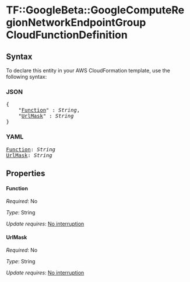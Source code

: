 # TF::GoogleBeta::GoogleComputeRegionNetworkEndpointGroup CloudFunctionDefinition

## Syntax

To declare this entity in your AWS CloudFormation template, use the following syntax:

### JSON

<pre>
{
    "<a href="#function" title="Function">Function</a>" : <i>String</i>,
    "<a href="#urlmask" title="UrlMask">UrlMask</a>" : <i>String</i>
}
</pre>

### YAML

<pre>
<a href="#function" title="Function">Function</a>: <i>String</i>
<a href="#urlmask" title="UrlMask">UrlMask</a>: <i>String</i>
</pre>

## Properties

#### Function

_Required_: No

_Type_: String

_Update requires_: [No interruption](https://docs.aws.amazon.com/AWSCloudFormation/latest/UserGuide/using-cfn-updating-stacks-update-behaviors.html#update-no-interrupt)

#### UrlMask

_Required_: No

_Type_: String

_Update requires_: [No interruption](https://docs.aws.amazon.com/AWSCloudFormation/latest/UserGuide/using-cfn-updating-stacks-update-behaviors.html#update-no-interrupt)

